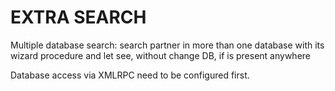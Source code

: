 EXTRA SEARCH
============

Multiple database search: search partner in more than one database with its 
wizard procedure and let see, without change DB, if is present anywhere

Database access via XMLRPC need to be configured first.

